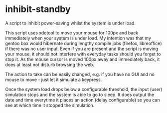 # inhibit-standby
A script to inhibit power-saving whilst the system is under load.

This script uses xdotool to move your mouse for 100px and back immediately when your system is under load.
My intention was that my gentoo box would hibernate during lengthy compile jobs (firefox, libreoffice) if there was no user input.
Even if you are present and the script is moving your mouse, it should not interfere with everyday tasks should you forget to stop it.
As the mouse cursor is moved 100px away and immediately back, it does at least not disturb browsing the web.

The action to take can be easily changed, e.g. if you have no GUI and no mouse to move - just let it simulate a keypress.

Once the system load drops below a configurable threshold, the input (user) simulation stops and the system is able to go to sleep.
It does output the date and time everytime it places an action (delay configurable) so you can see at which time it stopped the simulation.
